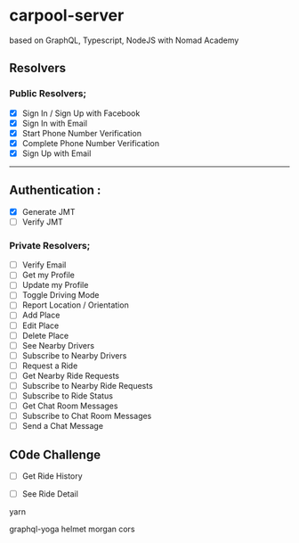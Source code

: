 # carpool-server

  based on GraphQL, Typescript, NodeJS with Nomad Academy

## Resolvers

### Public Resolvers;
- [x] Sign In / Sign Up with Facebook
- [x] Sign In with Email
- [x] Start Phone Number Verification
- [x] Complete Phone Number Verification
- [x] Sign Up with Email

-----

## Authentication :

- [x] Generate JMT
- [ ] Verify JMT

### Private Resolvers;


- [ ] Verify Email
- [ ] Get my Profile
- [ ] Update my Profile
- [ ] Toggle Driving Mode
- [ ] Report Location / Orientation
- [ ] Add Place
- [ ] Edit Place
- [ ] Delete Place
- [ ] See Nearby Drivers
- [ ] Subscribe to Nearby Drivers
- [ ] Request a Ride
- [ ] Get Nearby Ride Requests
- [ ] Subscribe to Nearby Ride Requests
- [ ] Subscribe to Ride Status
- [ ] Get Chat Room Messages
- [ ] Subscribe to Chat Room Messages
- [ ] Send a Chat Message

## C0de Challenge

- [ ] Get Ride History
- [ ] See Ride Detail


yarn

graphql-yoga
helmet morgan cors


